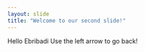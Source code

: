 ```yaml
---
layout: slide
title: "Welcome to our second slide!"
---
```

Hello Ebribadi
Use the left arrow to go back!

